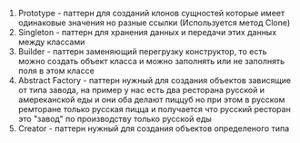 1) Prototype - паттерн для созданий клонов сущностей которые имеет одинаковые значения но разные ссылки (Используется метод Clone)
2) Singleton - паттерн для хранения данных и передачи этих данных между классами
3) Builder - паттерн заменяющий перегрузку конструктор, то есть можно создать объект класса и можно заполнять или не заполнять поля в этом классе
4) Abstract Factory - паттерн нужный для создания объектов зависящие от типа завода, на пример у нас есть два ресторана русской и амереканской еды и они оба делают пиццуб но при этом в русском ремторане только русская пицца и 
                      получается что русский ресторан это "завод" по производству только русской еды
5) Creator - паттерн нужный для создания объектов определеного типа
